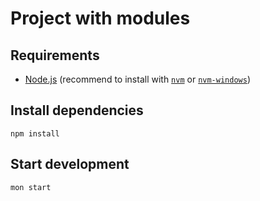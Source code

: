 # Project with modules

## Requirements

- [Node.js](https://nodejs.org/en/)
(recommend to install with
[`nvm`](https://github.com/nvm-sh/nvm)
or [`nvm-windows`](https://github.com/coreybutler/nvm-windows))

## Install dependencies

```shell script
npm install
```

## Start development

```shell script
mon start
```
